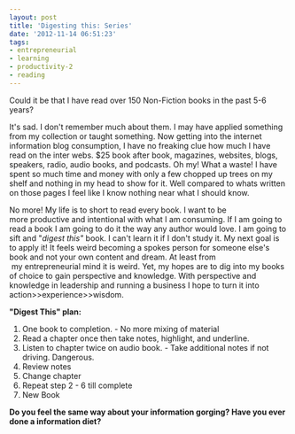 ```yaml
---
layout: post
title: 'Digesting this: Series'
date: '2012-11-14 06:51:23'
tags:
- entrepreneurial
- learning
- productivity-2
- reading
---
```


Could it be that I have read over 150 Non-Fiction books in the past 5-6 years?

It's sad. I don't remember much about them. I may have applied something from my collection or taught something. Now getting into the internet information blog consumption, I have no freaking clue how much I have read on the inter webs. $25 book after book, magazines, websites, blogs, speakers, radio, audio books, and podcasts. Oh my! What a waste! I have spent so much time and money with only a few chopped up trees on my shelf and nothing in my head to show for it. Well compared to whats written on those pages I feel like I know nothing near what I should know.

No more! My life is to short to read every book. I want to be more productive and intentional with what I am consuming. If I am going to read a book I am going to do it the way any author would love. I am going to sift and "<em>digest this"</em> book. I can't learn it if I don't study it. My next goal is to apply it! It feels weird becoming a spokes person for someone else's book and not your own content and dream. At least from  my entrepreneurial mind it is weird. Yet, my hopes are to dig into my books of choice to gain perspective and knowledge. With perspective and knowledge in leadership and running a business I hope to turn it into action>>experience>>wisdom.

<strong>"Digest This" plan:</strong>
<ol>
	<li>One book to completion. - No more mixing of material</li>
	<li>Read a chapter once then take notes, highlight, and underline.</li>
	<li>Listen to chapter twice on audio book. - Take additional notes if not driving. Dangerous.</li>
	<li>Review notes</li>
	<li>Change chapter</li>
	<li>Repeat step 2 - 6 till complete</li>
	<li>New Book</li>
</ol>
<strong>Do you feel the same way about your information gorging? Have you ever done a information diet?</strong>